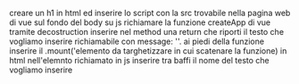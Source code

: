 creare un h1 in html ed inserire lo script con la src trovabile nella pagina web di vue sul fondo del body
su js richiamare la funzione createApp di vue tramite decostruction 
inserire nel method una return che riporti il testo che vogliamo inserire richiamabile con message: ''.
ai piedi della funzione inserire il .mount('elemento da targhetizzare in cui scatenare la funzione)
in html nell'elemnto richiamato in js inserire tra baffi il nome del testo che vogliamo inserire